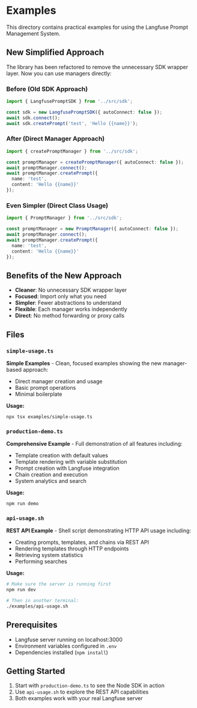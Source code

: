 # Examples

This directory contains practical examples for using the Langfuse Prompt Management System.

## New Simplified Approach

The library has been refactored to remove the unnecessary SDK wrapper layer. Now you can use managers directly:

### Before (Old SDK Approach)
```typescript
import { LangfusePromptSDK } from '../src/sdk';

const sdk = new LangfusePromptSDK({ autoConnect: false });
await sdk.connect();
await sdk.createPrompt('test', 'Hello {{name}}');
```

### After (Direct Manager Approach)
```typescript
import { createPromptManager } from '../src/sdk';

const promptManager = createPromptManager({ autoConnect: false });
await promptManager.connect();
await promptManager.createPrompt({
  name: 'test',
  content: 'Hello {{name}}'
});
```

### Even Simpler (Direct Class Usage)
```typescript
import { PromptManager } from '../src/sdk';

const promptManager = new PromptManager({ autoConnect: false });
await promptManager.connect();
await promptManager.createPrompt({
  name: 'test',
  content: 'Hello {{name}}'
});
```

## Benefits of the New Approach

- **Cleaner**: No unnecessary SDK wrapper layer
- **Focused**: Import only what you need
- **Simpler**: Fewer abstractions to understand
- **Flexible**: Each manager works independently
- **Direct**: No method forwarding or proxy calls

## Files

### `simple-usage.ts`
**Simple Examples** - Clean, focused examples showing the new manager-based approach:
- Direct manager creation and usage
- Basic prompt operations
- Minimal boilerplate

**Usage:**
```bash
npx tsx examples/simple-usage.ts
```

### `production-demo.ts`
**Comprehensive Example** - Full demonstration of all features including:
- Template creation with default values
- Template rendering with variable substitution  
- Prompt creation with Langfuse integration
- Chain creation and execution
- System analytics and search

**Usage:**
```bash
npm run demo
```

### `api-usage.sh`
**REST API Example** - Shell script demonstrating HTTP API usage including:
- Creating prompts, templates, and chains via REST API
- Rendering templates through HTTP endpoints
- Retrieving system statistics
- Performing searches

**Usage:**
```bash
# Make sure the server is running first
npm run dev

# Then in another terminal:
./examples/api-usage.sh
```

## Prerequisites

- Langfuse server running on localhost:3000
- Environment variables configured in `.env`
- Dependencies installed (`npm install`)

## Getting Started

1. Start with `production-demo.ts` to see the Node SDK in action
2. Use `api-usage.sh` to explore the REST API capabilities
3. Both examples work with your real Langfuse server
